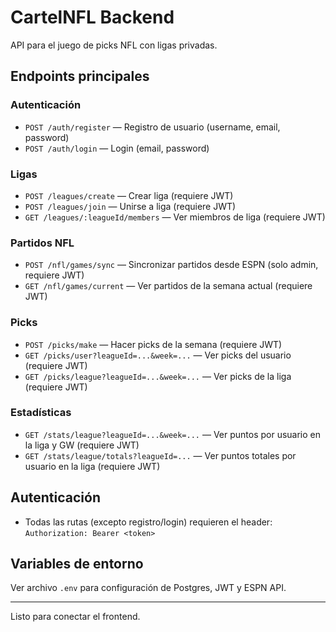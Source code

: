 # CartelNFL Backend

API para el juego de picks NFL con ligas privadas.

## Endpoints principales

### Autenticación
- `POST /auth/register` — Registro de usuario (username, email, password)
- `POST /auth/login` — Login (email, password)

### Ligas
- `POST /leagues/create` — Crear liga (requiere JWT)
- `POST /leagues/join` — Unirse a liga (requiere JWT)
- `GET /leagues/:leagueId/members` — Ver miembros de liga (requiere JWT)

### Partidos NFL
- `POST /nfl/games/sync` — Sincronizar partidos desde ESPN (solo admin, requiere JWT)
- `GET /nfl/games/current` — Ver partidos de la semana actual (requiere JWT)

### Picks
- `POST /picks/make` — Hacer picks de la semana (requiere JWT)
- `GET /picks/user?leagueId=...&week=...` — Ver picks del usuario (requiere JWT)
- `GET /picks/league?leagueId=...&week=...` — Ver picks de la liga (requiere JWT)

### Estadísticas
- `GET /stats/league?leagueId=...&week=...` — Ver puntos por usuario en la liga y GW (requiere JWT)
- `GET /stats/league/totals?leagueId=...` — Ver puntos totales por usuario en la liga (requiere JWT)

## Autenticación
- Todas las rutas (excepto registro/login) requieren el header: `Authorization: Bearer <token>`

## Variables de entorno
Ver archivo `.env` para configuración de Postgres, JWT y ESPN API.

---

Listo para conectar el frontend.
